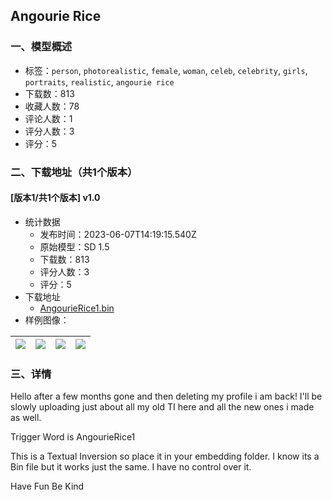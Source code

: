 ## Angourie Rice
### 一、模型概述

- 标签：`person`, `photorealistic`, `female`, `woman`, `celeb`, `celebrity`, `girls`, `portraits`, `realistic`, `angourie rice`
- 下载数：813
- 收藏人数：78
- 评论人数：1
- 评分人数：3
- 评分：5

### 二、下载地址（共1个版本）

#### [版本1/共1个版本] v1.0

- 统计数据
  - 发布时间：2023-06-07T14:19:15.540Z
  - 原始模型：SD 1.5
  - 下载数：813
  - 评分人数：3
  - 评分：5
- 下载地址
  - [AngourieRice1.bin](https://civitai.com/api/download/models/91102)
- 样例图像：

| <img src="https://image.civitai.com/xG1nkqKTMzGDvpLrqFT7WA/9bef5ecf-51b8-4147-85cb-b7a537f246f9/width=450/1062192.jpeg" /> | <img src="https://image.civitai.com/xG1nkqKTMzGDvpLrqFT7WA/405a5be2-7987-4123-98d7-770aa9610de1/width=450/1062191.jpeg" /> | <img src="https://image.civitai.com/xG1nkqKTMzGDvpLrqFT7WA/b152eaa6-b789-4d9c-91eb-c295ce9038a2/width=450/1062189.jpeg" /> | <img src="https://image.civitai.com/xG1nkqKTMzGDvpLrqFT7WA/b084382e-2f72-423b-a70f-4eafc58ff000/width=450/1062190.jpeg" /> |
| ---- | ---- | ---- | ---- |


### 三、详情
<p>Hello after a few months gone and then deleting my profile i am back! I'll be slowly uploading just about all my old TI here and all the new ones i made as well.</p><p></p><p>Trigger Word is AngourieRice1</p><p></p><p>This is a Textual Inversion so place it in your embedding folder. I know its a Bin file but it works just the same. I have no control over it.</p><p></p><p>Have Fun Be Kind</p>